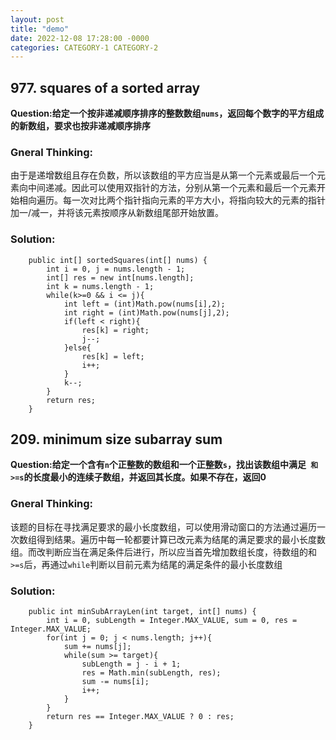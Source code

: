```yaml
---
layout: post
title: "demo"
date: 2022-12-08 17:28:00 -0000
categories: CATEGORY-1 CATEGORY-2
---
```

## 977. squares of a sorted array 
**Question:给定一个按非递减顺序排序的整数数组`nums`，返回每个数字的平方组成的新数组，要求也按非递减顺序排序** 
 
### Gneral Thinking:
由于是递增数组且存在负数，所以该数组的平方应当是从第一个元素或最后一个元素向中间递减。因此可以使用双指针的方法，分别从第一个元素和最后一个元素开始相向遍历。每一次对比两个指针指向元素的平方大小，将指向较大的元素的指针加一/减一，并将该元素按顺序从新数组尾部开始放置。

### Solution: 
```
    public int[] sortedSquares(int[] nums) {
        int i = 0, j = nums.length - 1; 
        int[] res = new int[nums.length];
        int k = nums.length - 1;
        while(k>=0 && i <= j){
            int left = (int)Math.pow(nums[i],2);
            int right = (int)Math.pow(nums[j],2);
            if(left < right){
                res[k] = right;
                j--;
            }else{
                res[k] = left;
                i++;
            }
            k--;
        }
        return res;
    }
```
## 209. minimum size subarray sum 
**Question:给定一个含有`n`个正整数的数组和一个正整数`s`，找出该数组中满足` 和>=s`的长度最小的连续子数组，并返回其长度。如果不存在，返回0** 
 
### Gneral Thinking:
该题的目标在寻找满足要求的最小长度数组，可以使用滑动窗口的方法通过遍历一次数组得到结果。遍历中每一轮都要计算已改元素为结尾的满足要求的最小长度数组。而改判断应当在满足条件后进行，所以应当首先增加数组长度，待数组的和`>=s`后，再通过`while`判断以目前元素为结尾的满足条件的最小长度数组

### Solution: 
```
    public int minSubArrayLen(int target, int[] nums) {
        int i = 0, subLength = Integer.MAX_VALUE, sum = 0, res = Integer.MAX_VALUE; 
        for(int j = 0; j < nums.length; j++){
            sum += nums[j];
            while(sum >= target){
                subLength = j - i + 1; 
                res = Math.min(subLength, res);
                sum -= nums[i];
                i++;
            }
        }
        return res == Integer.MAX_VALUE ? 0 : res;
    }
```

